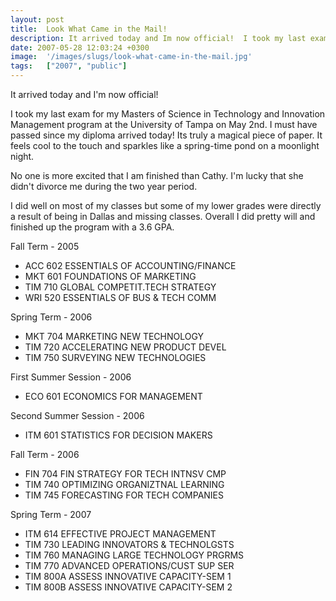 ```yaml
---
layout: post
title:  Look What Came in the Mail!
description: It arrived today and Im now official!  I took my last exam for my Masters of Science in Technology and Innovation Management program at the University of Tampa on May 2nd. I must have passed since my diploma arrived today! Its truly a magical piece of paper. It feels cool to the touch and sparkles like a spring-time pond on a moonlight night. No one is more excited that I am finished than Cathy. Im lucky that she didnt divorce me during the two year period. I did well on most of my classes but s
date: 2007-05-28 12:03:24 +0300
image:  '/images/slugs/look-what-came-in-the-mail.jpg'
tags:   ["2007", "public"]
---
```

<p>It arrived today and I'm now official!</p>
<p>I took my last exam for my Masters of Science in Technology and Innovation Management program at the University of Tampa on May 2nd. I must have passed since my diploma arrived today! Its truly a magical piece of paper. It feels cool to the touch and sparkles like a spring-time pond on a moonlight night.</p>
<p>No one is more excited that I am finished than Cathy. I'm lucky that she didn't divorce me during the two year period.</p>
<p>I did well on most of my classes but some of my lower grades were directly a result of being in Dallas and missing classes. Overall I did pretty will and finished up the program with a 3.6 GPA.</p>
<p>Fall Term - 2005</p>
<ul>
	<li>ACC 602 ESSENTIALS OF ACCOUNTING/FINANCE</li>
	<li>MKT 601 FOUNDATIONS OF MARKETING</li>
	<li>TIM 710 GLOBAL COMPETIT.TECH STRATEGY</li>
	<li>WRI 520 ESSENTIALS OF BUS & TECH COMM</li>
</ul>
Spring Term - 2006
<ul>
	<li>MKT 704 MARKETING NEW TECHNOLOGY</li>
	<li>TIM 720 ACCELERATING NEW PRODUCT DEVEL</li>
	<li>TIM 750 SURVEYING NEW TECHNOLOGIES</li>
</ul>
First Summer Session - 2006
<ul>
	<li>ECO 601 ECONOMICS FOR MANAGEMENT</li>
</ul>
Second Summer Session - 2006
<ul>
	<li>ITM 601 STATISTICS FOR DECISION MAKERS</li>
</ul>
Fall Term - 2006
<ul>
	<li>FIN 704 FIN STRATEGY FOR TECH INTNSV CMP</li>
	<li>TIM 740 OPTIMIZING ORGANIZTNAL LEARNING</li>
	<li>TIM 745 FORECASTING FOR TECH COMPANIES</li>
</ul>
Spring Term - 2007
<ul>
	<li>ITM 614 EFFECTIVE PROJECT MANAGEMENT</li>
	<li>TIM 730 LEADING INNOVATORS & TECHNOLGSTS</li>
	<li>TIM 760 MANAGING LARGE TECHNOLOGY PRGRMS</li>
	<li>TIM 770 ADVANCED OPERATIONS/CUST SUP SER</li>
	<li>TIM 800A ASSESS INNOVATIVE CAPACITY-SEM 1</li>
	<li>TIM 800B ASSESS INNOVATIVE CAPACITY-SEM 2</li>
</ul>
